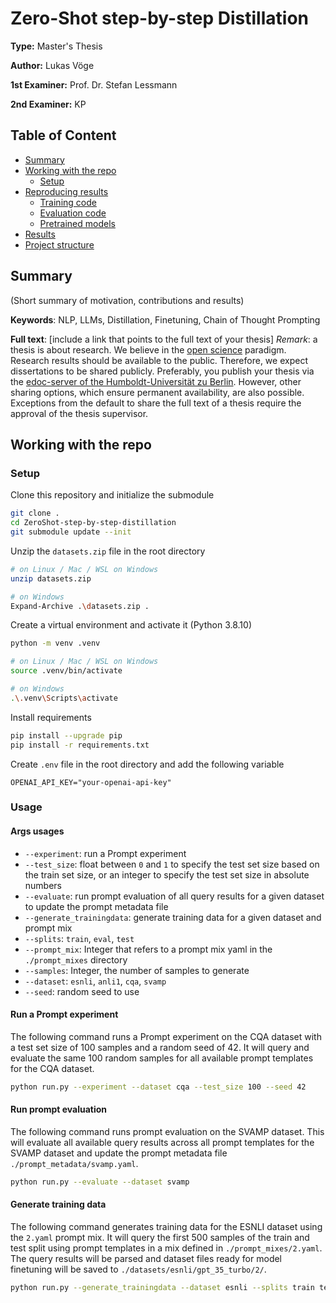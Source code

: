 # Zero-Shot step-by-step Distillation

**Type:** Master's Thesis

**Author:** Lukas Vöge

**1st Examiner:** Prof. Dr. Stefan Lessmann

**2nd Examiner:** KP 

## Table of Content

- [Summary](#summary)
- [Working with the repo](#Working-with-the-repo)
    - [Setup](#Setup)
- [Reproducing results](#Reproducing-results)
    - [Training code](#Training-code)
    - [Evaluation code](#Evaluation-code)
    - [Pretrained models](#Pretrained-models)
- [Results](#Results)
- [Project structure](-Project-structure)

## Summary

(Short summary of motivation, contributions and results)

**Keywords**: NLP, LLMs, Distillation, Finetuning, Chain of Thought Prompting

**Full text**: [include a link that points to the full text of your thesis]
*Remark*: a thesis is about research. We believe in the [open science](https://en.wikipedia.org/wiki/Open_science) paradigm. Research results should be available to the public. Therefore, we expect dissertations to be shared publicly. Preferably, you publish your thesis via the [edoc-server of the Humboldt-Universität zu Berlin](https://edoc-info.hu-berlin.de/de/publizieren/andere). However, other sharing options, which ensure permanent availability, are also possible. <br> Exceptions from the default to share the full text of a thesis require the approval of the thesis supervisor.  

## Working with the repo

### Setup

Clone this repository and initialize the submodule
```bash
git clone .
cd ZeroShot-step-by-step-distillation
git submodule update --init
```

Unzip the `datasets.zip` file in the root directory
```bash
# on Linux / Mac / WSL on Windows
unzip datasets.zip

# on Windows
Expand-Archive .\datasets.zip .
```	

Create a virtual environment and activate it (Python 3.8.10)
```bash
python -m venv .venv

# on Linux / Mac / WSL on Windows
source .venv/bin/activate

# on Windows
.\.venv\Scripts\activate
```

Install requirements
```bash
pip install --upgrade pip
pip install -r requirements.txt
```

Create `.env` file in the root directory and add the following variable
```.env
OPENAI_API_KEY="your-openai-api-key"
```

### Usage
#### Args usages
 - `--experiment`: run a Prompt experiment
 - `--test_size`: float between `0` and `1` to specify the test set size based on the train set size, or an integer to specify the test set size in absolute numbers
 - `--evaluate`: run prompt evaluation of all query results for a given dataset to update the prompt metadata file
 - `--generate_trainingdata`: generate training data for a given dataset and prompt mix
 - `--splits`: `train`, `eval`, `test`
 - `--prompt_mix`: Integer that refers to a prompt mix yaml in the `./prompt_mixes` directory
 - `--samples`: Integer, the number of samples to generate
 - `--dataset`: `esnli`, `anli1`, `cqa`, `svamp`
 - `--seed`: random seed to use

 #### Run a Prompt experiment
 The following command runs a Prompt experiment on the CQA dataset with a test set size of 100 samples and a random seed of 42. It will query and evaluate the same 100 random samples for all available prompt templates for the CQA dataset.
 ```bash
python run.py --experiment --dataset cqa --test_size 100 --seed 42
```

#### Run prompt evaluation
The following command runs prompt evaluation on the SVAMP dataset. This will evaluate all available query results across all prompt templates for the SVAMP dataset and update the prompt metadata file `./prompt_metadata/svamp.yaml`.

```bash
python run.py --evaluate --dataset svamp
```

#### Generate training data
The following command generates training data for the ESNLI dataset using the `2.yaml` prompt mix. It will query the first 500 samples of the train and test split using prompt templates in a mix defined in `./prompt_mixes/2.yaml`. The query results will be parsed and dataset files ready for model finetuning will be saved to `./datasets/esnli/gpt_35_turbo/2/`.

```bash
python run.py --generate_trainingdata --dataset esnli --splits train test --prompt_mix 2 --samples 500
```